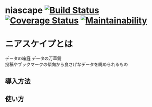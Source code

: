 niascape [![Build Status](https://travis-ci.org/ayziao/niascape.png?branch=master)](https://travis-ci.org/ayziao/niascape) [![Coverage Status](https://coveralls.io/repos/github/ayziao/niascape/badge.svg?branch=master)](https://coveralls.io/github/ayziao/niascape?branch=master) [![Maintainability](https://api.codeclimate.com/v1/badges/76df7ed5d58e3bc8e80f/maintainability)](https://codeclimate.com/github/ayziao/niascape/maintainability)
========
# ニアスケイプとは  
データの箱庭 データの万華鏡  
投稿やブックマークの傾向から良さげなデータを眺められるもの  


## 導入方法



## 使い方


